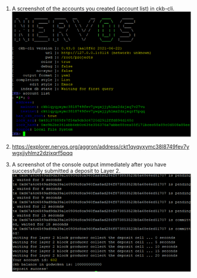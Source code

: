 1. A screenshot of the accounts you created (account list) in ckb-cli.
![](1.png)

2. https://explorer.nervos.org/aggron/address/ckt1qyqyxymc38l8749fev7ywgxjjyhlmz2dzjxqrf5pqq

3. A screenshot of the console output immediately after you have successfully submitted a deposit to Layer 2.
![](2.png)


